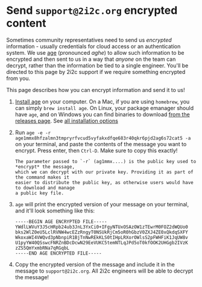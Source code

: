 # Send `support@2i2c.org` encrypted content

Sometimes community representatives need to send us *encrypted* information -
usually credentials for cloud access or an authentication system. We use
[age](https://age-encryption.org/) (pronounced *aghe*) to allow such information to
be encrypted and then sent to us in a way that *anyone* on the team can decrypt,
rather than the information be tied to a single engineer. You'll be directed to this
page by 2i2c support if we require something encrypted from you.

This page describes how you can encrypt information and send it to us!

1. [Install age](https://github.com/FiloSottile/age#installation) on your computer.
   On a Mac, if you are using `homebrew`, you can simply `brew install age`. On Linux,
   your package emanager should have `age`, and on Windows you can find binaries to download
   [from the releases page](https://github.com/FiloSottile/age/releases). See
   [all installation options](https://github.com/FiloSottile/age#installation)
2. Run `age -e -r age1mmx8hfzalmn3tmpryrfvcud5vyfakxdfqe683r40qkr6pjd2ag6s72cat5 -a` on
   your terminal, and paste the contents of the message you want to encrypt. Press enter,
   then `Ctrl-D`. Make sure to copy this exactly!
   
   ```{note}
   The parameter passed to `-r` (ag1mmx....) is the public key used to *encrypt* the message,
   which we can decrypt with our private key. Providing it as part of the command makes it
   easier to distribute the public key, as otherwise users would have to download and manage
   a public key file.
   ```

3. `age` will print the encrypted version of your message on your terminal, and it'll look
   something like this:

   ```
   -----BEGIN AGE ENCRYPTED FILE-----
   YWdlLWVuY3J5cHRpb24ub3JnL3YxCi0+IFgyNTUxOSAzOW1zTEwrM0FOZ2dWQUo0
   bks2WlZ0eU5LclRVNW4wcEZzRngyT0NSUkRjCm5oR0hGbzV0ZXJ4ZE0xQkdqSXFY
   WkoxaWI4VWQvd3pNbnpiR1BjTnNwREkKLS0tIHpLRXorOWlsS2pFWHFiK1JqUW8v
   U1pyYW40QSswcFNRZnBDcDcwN29EeVUKC5temNTLqJPd5oT0kfOOK2UHGgb2IVzK
   zZS5QmYxmbRNa7qRGqbL
   -----END AGE ENCRYPTED FILE-----
   ```

4. Copy the encrypted version of the message and include it in the message to `support@2i2c.org`.
   All 2i2c engineers will be able to decrypt the message!
